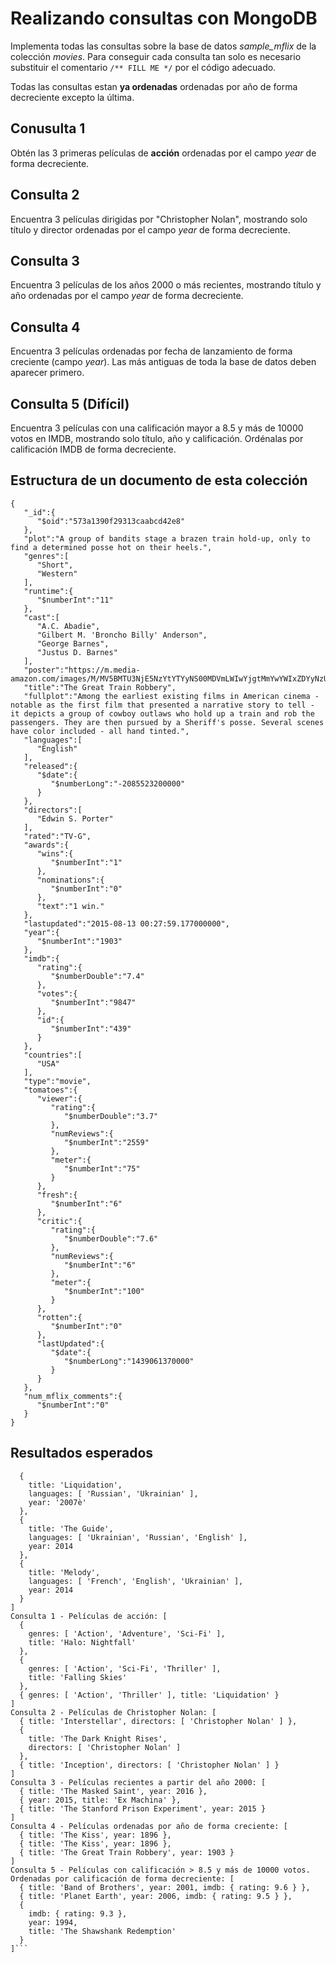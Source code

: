 # Realizando consultas con MongoDB

Implementa todas las consultas sobre la base de datos _sample\_mflix_ de la colección _movies_.
Para conseguir cada consulta tan solo es necesario substituir el comentario `/** FILL ME */` por el código adecuado.

Todas las consultas estan **ya ordenadas** ordenadas por año de forma decreciente excepto la última.

## Conusulta 1

Obtén las 3 primeras películas de **acción** ordenadas por el campo _year_ de forma decreciente.

## Consulta 2

Encuentra 3 películas dirigidas por "Christopher Nolan", mostrando solo título y director ordenadas por el campo _year_ de forma decreciente.

## Consulta 3

Encuentra 3 películas de los años 2000 o más recientes, mostrando título y año ordenadas por el campo _year_ de forma decreciente.

## Consulta 4

Encuentra 3 películas ordenadas por fecha de lanzamiento de forma creciente (campo _year_). Las más antiguas de toda la base de datos deben aparecer primero.

## Consulta 5 (Difícil)

Encuentra 3 películas con una calificación mayor a 8.5 y más de 10000 votos en IMDB, mostrando solo título, año y calificación. Ordénalas por calificación IMDB de forma decreciente.

## Estructura de un documento de esta colección

```
{
   "_id":{
      "$oid":"573a1390f29313caabcd42e8"
   },
   "plot":"A group of bandits stage a brazen train hold-up, only to find a determined posse hot on their heels.",
   "genres":[
      "Short",
      "Western"
   ],
   "runtime":{
      "$numberInt":"11"
   },
   "cast":[
      "A.C. Abadie",
      "Gilbert M. 'Broncho Billy' Anderson",
      "George Barnes",
      "Justus D. Barnes"
   ],
   "poster":"https://m.media-amazon.com/images/M/MV5BMTU3NjE5NzYtYTYyNS00MDVmLWIwYjgtMmYwYWIxZDYyNzU2XkEyXkFqcGdeQXVyNzQzNzQxNzI@._V1_SY1000_SX677_AL_.jpg",
   "title":"The Great Train Robbery",
   "fullplot":"Among the earliest existing films in American cinema - notable as the first film that presented a narrative story to tell - it depicts a group of cowboy outlaws who hold up a train and rob the passengers. They are then pursued by a Sheriff's posse. Several scenes have color included - all hand tinted.",
   "languages":[
      "English"
   ],
   "released":{
      "$date":{
         "$numberLong":"-2085523200000"
      }
   },
   "directors":[
      "Edwin S. Porter"
   ],
   "rated":"TV-G",
   "awards":{
      "wins":{
         "$numberInt":"1"
      },
      "nominations":{
         "$numberInt":"0"
      },
      "text":"1 win."
   },
   "lastupdated":"2015-08-13 00:27:59.177000000",
   "year":{
      "$numberInt":"1903"
   },
   "imdb":{
      "rating":{
         "$numberDouble":"7.4"
      },
      "votes":{
         "$numberInt":"9847"
      },
      "id":{
         "$numberInt":"439"
      }
   },
   "countries":[
      "USA"
   ],
   "type":"movie",
   "tomatoes":{
      "viewer":{
         "rating":{
            "$numberDouble":"3.7"
         },
         "numReviews":{
            "$numberInt":"2559"
         },
         "meter":{
            "$numberInt":"75"
         }
      },
      "fresh":{
         "$numberInt":"6"
      },
      "critic":{
         "rating":{
            "$numberDouble":"7.6"
         },
         "numReviews":{
            "$numberInt":"6"
         },
         "meter":{
            "$numberInt":"100"
         }
      },
      "rotten":{
         "$numberInt":"0"
      },
      "lastUpdated":{
         "$date":{
            "$numberLong":"1439061370000"
         }
      }
   },
   "num_mflix_comments":{
      "$numberInt":"0"
   }
}
```

## Resultados esperados

```Consulta 0 - Películas en Ucraniano: [    
  {
    title: 'Liquidation',
    languages: [ 'Russian', 'Ukrainian' ],
    year: '2007è'
  },
  {
    title: 'The Guide',
    languages: [ 'Ukrainian', 'Russian', 'English' ],
    year: 2014
  },
  {
    title: 'Melody',
    languages: [ 'French', 'English', 'Ukrainian' ],
    year: 2014
  }
]
Consulta 1 - Películas de acción: [
  {
    genres: [ 'Action', 'Adventure', 'Sci-Fi' ],
    title: 'Halo: Nightfall'
  },
  {
    genres: [ 'Action', 'Sci-Fi', 'Thriller' ],
    title: 'Falling Skies'
  },
  { genres: [ 'Action', 'Thriller' ], title: 'Liquidation' }
]
Consulta 2 - Películas de Christopher Nolan: [
  { title: 'Interstellar', directors: [ 'Christopher Nolan' ] },
  {
    title: 'The Dark Knight Rises',
    directors: [ 'Christopher Nolan' ]
  },
  { title: 'Inception', directors: [ 'Christopher Nolan' ] }
]
Consulta 3 - Películas recientes a partir del año 2000: [
  { title: 'The Masked Saint', year: 2016 },
  { year: 2015, title: 'Ex Machina' },
  { title: 'The Stanford Prison Experiment', year: 2015 }
]
Consulta 4 - Películas ordenadas por año de forma creciente: [
  { title: 'The Kiss', year: 1896 },
  { title: 'The Kiss', year: 1896 },
  { title: 'The Great Train Robbery', year: 1903 }
]
Consulta 5 - Películas con calificación > 8.5 y más de 10000 votos. Ordenadas por calificación de forma decreciente: [
  { title: 'Band of Brothers', year: 2001, imdb: { rating: 9.6 } },        
  { title: 'Planet Earth', year: 2006, imdb: { rating: 9.5 } },
  {
    imdb: { rating: 9.3 },
    year: 1994,
    title: 'The Shawshank Redemption'
  }
]```